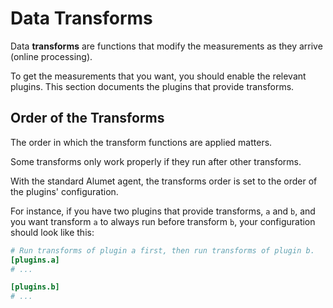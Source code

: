 # Data Transforms

Data **transforms** are functions that modify the measurements as they arrive (online processing).

To get the measurements that you want, you should enable the relevant plugins.
This section documents the plugins that provide transforms.

## Order of the Transforms

<div class="warning">
The order in which the transform functions are applied matters.

Some transforms only work properly if they run after other transforms.
</div>

With the standard Alumet agent, the transforms order is set to the order of the plugins' configuration.

For instance, if you have two plugins that provide transforms, `a` and `b`, and you want transform `a` to always run before transform `b`, your configuration should look like this:

```toml
# Run transforms of plugin a first, then run transforms of plugin b.
[plugins.a]
# ...

[plugins.b]
# ...
```

